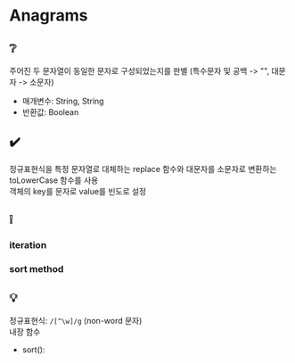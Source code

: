 # Anagrams

## ❔
주어진 두 문자열이 동일한 문자로 구성되었는지를 판별 (특수문자 및 공백 -> "", 대문자 -> 소문자)
- 매개변수: String, String
- 반환값: Boolean

## ✔️
정규표현식을 특정 문자열로 대체하는 replace 함수와 대문자를 소문자로 변환하는 toLowerCase 함수를 사용  
객체의 key를 문자로 value를 빈도로 설정

## ❕
### iteration

### sort method

## 💡
정규표현식: ```/[^\w]/g``` (non-word 문자)  
내장 함수
- sort(): 
